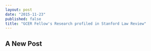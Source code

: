 ```yaml
---
layout: post
date: "2015-11-23"
published: false
title: "GCER Fellow's Research profiled in Stanford Law Review"
---
```



## A New Post


